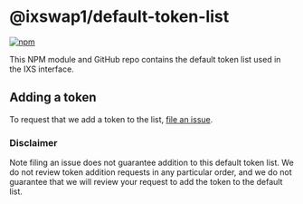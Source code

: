 # @ixswap1/default-token-list

[![npm](https://img.shields.io/npm/v/@ixswap1/default-token-list)](https://unpkg.com/@ixswap1/default-token-list@latest/)

This NPM module and GitHub repo contains the default token list used in the IXS interface.

## Adding a token

To request that we add a token to the list, 
[file an issue](https://github.com/IX-Swap/default-token-list/issues/new?assignees=&labels=token+request&template=token-request.md&title=Add+%7BTOKEN_SYMBOL%7D%3A+%7BTOKEN_NAME%7D).

### Disclaimer

Note filing an issue does not guarantee addition to this default token list.
We do not review token addition requests in any particular order, and we do not
guarantee that we will review your request to add the token to the default list.

